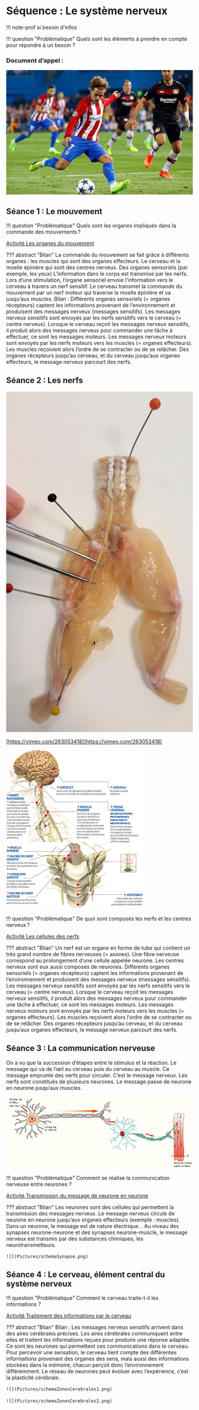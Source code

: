 # Séquence : Le système nerveux

!!! note-prof
    si besoin d'infos


!!! question "Problématique"
    Quels sont les éléments à prendre en compte pour répondre à un besoin ?

    
### Document d’appel :
![](Pictures/footballeurFrappeBalle.png)


## Séance 1 : Le mouvement

!!! question "Problématique"
    Quels sont les organes impliqués dans la commande des mouvements ?

[Activité Les organes du mouvement](../organesMvt)




??? abstract "Bilan"
    La commande du mouvement se fait grâce à différents organes :
    les muscles qui sont des organes effecteurs.
    Le cerveau et la moelle épinière qui sont des centres nerveux.
    Des organes sensoriels (par exemple, les yeux)
    L’information dans le corps est transmise par les nerfs.
    Lors d’une stimulation, l’organe sensoriel envoie l’information vers le cerveau à travers un nerf sensitif.
    Le cerveau transmet la commande du mouvement par un nerf moteur qui traverse la moelle épinière et va jusqu’aux muscles.
    Bilan :
    Différents organes sensoriels (= organes récepteurs) captent les informations provenant de l’environnement et produisent des messages nerveux (messages sensitifs).
    Les messages nerveux sensitifs sont envoyés par les nerfs sensitifs vers le cerveau (= centre nerveux).
    Lorsque le cerveau reçoit les messages nerveux sensitifs, il produit alors des messages nerveux pour commander une tâche à effectuer, ce sont les messages moteurs.
    Les messages nerveux moteurs sont envoyés par les nerfs moteurs vers les muscles (= organes effecteurs). Les muscles reçoivent alors l’ordre de se contracter ou de se relâcher.
    Des organes récepteurs jusqu’au cerveau, et du cerveau jusqu’aux organes effecteurs, le message nerveux parcourt des nerfs.


## Séance 2 : Les nerfs

![](Pictures/systNervGrenouille.jpg)

[https://vimeo.com/263053418](https://vimeo.com/263053418)

![](Pictures/dessiSystNerveux.png)

!!! question "Problématique"
    De quoi sont composés les nerfs et les centres nerveux ?



[Activité Les cellules des nerfs](../nerfs)




??? abstract "Bilan"
    Un nerf est un organe en forme de tube qui contient un très grand nombre de fibres nerveuses (= axones).
    Une fibre nerveuse correspond au prolongement d’une cellule appelée neurone.
    Les centres nerveux sont eux aussi composés de neurones.
    Différents organes sensoriels (= organes récepteurs) captent les informations provenant de l’environnement et produisent des messages nerveux (messages sensitifs).
    Les messages nerveux sensitifs sont envoyés par les nerfs sensitifs vers le cerveau (= centre nerveux).
    Lorsque le cerveau reçoit les messages nerveux sensitifs, il produit alors des messages nerveux pour commander une tâche à effectuer, ce sont les messages moteurs.
    Les messages nerveux moteurs sont envoyés par les nerfs moteurs vers les muscles (= organes effecteurs). Les muscles reçoivent alors l’ordre de se contracter ou de se relâcher.
    Des organes récepteurs jusqu’au cerveau, et du cerveau jusqu’aux organes effecteurs, le message nerveux parcourt des nerfs.

## Séance 3 : La communication nerveuse

On a vu que la succession d’étapes entre le stimulus et la réaction. 
Le message qui va de l’œil au cerveau puis du cerveau au muscle.
Ce message emprunte des nerfs pour circuler.
C’est le message nerveux.
Les nerfs sont constitués de plusieurs neurones.
Le message passe de neurone en neurone jusqu’aux muscles.

![](Pictures/schemaCommNerveuse.png)

!!! question "Problématique"
    Comment se réalise la communication nerveuse entre neurones ?



[Activité Transmission du message de neurone en neurone](../commNerveuse)




??? abstract "Bilan"
    Les neurones sont des cellules qui permettent la transmission des messages nerveux.
    Le message nerveux circule de neurone en neurone jusqu’aux organes effecteurs (exemple : muscles).
    Dans un neurone, le message est de nature électrique. .
    Au niveau des synapses neurone-neurone et des synapses neurone-muscle, le message nerveux est transmis par des substances chimiques, les neurotransmetteurs.

    ![](Pictures/schemaSynapse.png)

## Séance 4 : Le cerveau, élément central du système nerveux


!!! question "Problématique"
    Comment le cerveau traite-t-il les informations ?



[Activité Traitement des informations par le cerveau](../cerveauInfos)




??? abstract "Bilan"
    Bilan :
    Les messages nerveux sensitifs arrivent dans des aires cérébrales précises. Les aires cérébrales communiquent entre elles et traitent les informations reçues pour produire une réponse adaptée. Ce sont les neurones qui permettent ces communications dans le cerveau.
    Pour percevoir une sensation, le cerveau tient compte des différentes informations provenant des organes des sens, mais aussi des informations stockées dans la mémoire, chacun perçoit donc l’environnement différemment.
    Le réseau de neurones peut évoluer avec l’expérience, c’est la plasticité cérébrale.

    ![](Pictures/schemaZonesCerebrales1.png)

    ![](Pictures/schemaZonesCerebrales2.png)
